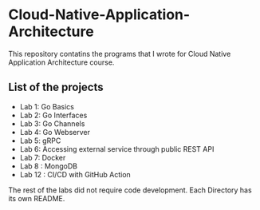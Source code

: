 # Cloud-Native-Application-Architecture

This repository contatins the programs that I wrote for Cloud Native Application Architecture course.

## List of the projects

- Lab 1: Go Basics
- Lab 2: Go Interfaces
- Lab 3: Go Channels
- Lab 4: Go Webserver
- Lab 5: gRPC
- Lab 6: Accessing external service through public REST API
- Lab 7: Docker
- Lab 8 : MongoDB
- Lab 12 : CI/CD with GitHub Action

The rest of the labs did not require code development.
Each Directory has its own README.
